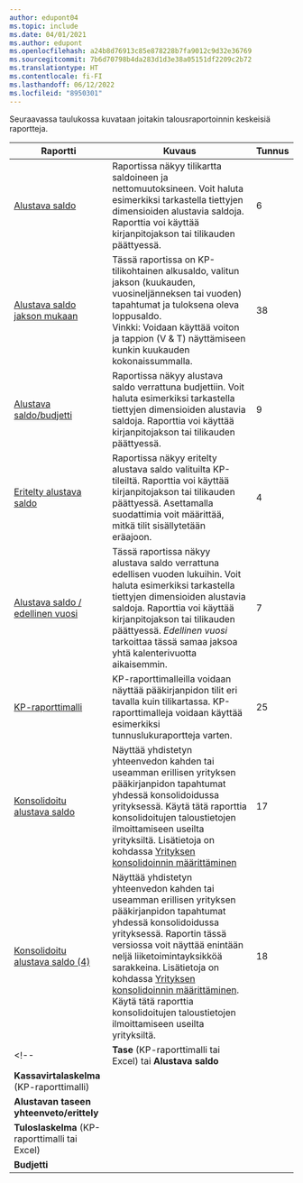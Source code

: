 ```yaml
---
author: edupont04
ms.topic: include
ms.date: 04/01/2021
ms.author: edupont
ms.openlocfilehash: a24b8d76913c85e878228b7fa9012c9d32e36769
ms.sourcegitcommit: 7b6d70798b4da283d1d3e38a05151df2209c2b72
ms.translationtype: HT
ms.contentlocale: fi-FI
ms.lasthandoff: 06/12/2022
ms.locfileid: "8950301"
---
```

Seuraavassa taulukossa kuvataan joitakin talousraportoinnin keskeisiä raportteja.

| Raportti | Kuvaus | Tunnus | 
|--|--|--|
| [Alustava saldo](https://businesscentral.dynamics.com?report=6) | Raportissa näkyy tilikartta saldoineen ja nettomuutoksineen. Voit haluta esimerkiksi tarkastella tiettyjen dimensioiden alustavia saldoja. Raporttia voi käyttää kirjanpitojakson tai tilikauden päättyessä. | 6 |
| [Alustava saldo jakson mukaan](https://businesscentral.dynamics.com?report=38) | Tässä raportissa on KP-tilikohtainen alkusaldo, valitun jakson (kuukauden, vuosineljänneksen tai vuoden) tapahtumat ja tuloksena oleva loppusaldo. <br>Vinkki: Voidaan käyttää voiton ja tappion (V & T) näyttämiseen kunkin kuukauden kokonaissummalla.| 38 |
| [Alustava saldo/budjetti](https://businesscentral.dynamics.com?report=9) | Raportissa näkyy alustava saldo verrattuna budjettiin. Voit haluta esimerkiksi tarkastella tiettyjen dimensioiden alustavia saldoja. Raporttia voi käyttää kirjanpitojakson tai tilikauden päättyessä. | 9 |
| [Eritelty alustava saldo](https://businesscentral.dynamics.com?report=4) | Raportissa näkyy eritelty alustava saldo valituilta KP-tileiltä. Raporttia voi käyttää kirjanpitojakson tai tilikauden päättyessä. Asettamalla suodattimia voit määrittää, mitkä tilit sisällytetään eräajoon. | 4 |
| [Alustava saldo / edellinen vuosi](https://businesscentral.dynamics.com?report=7) | Tässä raportissa näkyy alustava saldo verrattuna edellisen vuoden lukuihin. Voit haluta esimerkiksi tarkastella tiettyjen dimensioiden alustavia saldoja. Raporttia voi käyttää kirjanpitojakson tai tilikauden päättyessä. *Edellinen vuosi* tarkoittaa tässä samaa jaksoa yhtä kalenterivuotta aikaisemmin. | 7 | 
| [KP-raporttimalli](https://businesscentral.dynamics.com?report=25) | KP-raporttimalleilla voidaan näyttää pääkirjanpidon tilit eri tavalla kuin tilikartassa. KP-raporttimalleja voidaan käyttää esimerkiksi tunnuslukuraportteja varten. | 25 |
|[Konsolidoitu alustava saldo](https://businesscentral.dynamics.com?report=10007)|Näyttää yhdistetyn yhteenvedon kahden tai useamman erillisen yrityksen pääkirjanpidon tapahtumat yhdessä konsolidoidussa yrityksessä. Käytä tätä raporttia konsolidoitujen taloustietojen ilmoittamiseen useilta yrityksiltä. Lisätietoja on kohdassa [Yrityksen konsolidoinnin määrittäminen](../finance-consolidated-company-reporting-setup.md)|17|
|[Konsolidoitu alustava saldo (4)](https://businesscentral.dynamics.com?report=10008)|Näyttää yhdistetyn yhteenvedon kahden tai useamman erillisen yrityksen pääkirjanpidon tapahtumat yhdessä konsolidoidussa yrityksessä. Raportin tässä versiossa voit näyttää enintään neljä liiketoimintayksikköä sarakkeina. Lisätietoja on kohdassa [Yrityksen konsolidoinnin määrittäminen](../finance-consolidated-company-reporting-setup.md). Käytä tätä raporttia konsolidoitujen taloustietojen ilmoittamiseen useilta yrityksiltä.|18|
<!-- | **Tase** (KP-raporttimalli tai Excel) tai **Alustava saldo** |  |  |
| **Kassavirtalaskelma** (KP-raporttimalli) |  |  |
| **Alustavan taseen yhteenveto/erittely** |  |  |
| **Tuloslaskelma** (KP-raporttimalli tai Excel) |  |  |
| **Budjetti** |  |  | -->